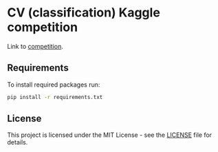 # CV (classification) Kaggle competition

Link to [competition](https://www.kaggle.com/c/cassava-leaf-disease-classification). 

## Requirements

To install required packages run:

```bash
pip install -r requirements.txt
```

## License

This project is licensed under the MIT License - see the [LICENSE](LICENSE) file for details.